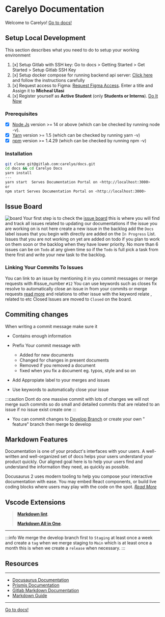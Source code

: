# Carelyo Documentation

Welcome to Carelyo! [Go to docs!](https://carelyo.gitlab.io/docs/#/)

## Setup Local Development
This section describes what you need to do to setup your working environment

1. [x] Setup Gitlab with SSH key: Go to docs > Getting Started > Get Started > Setup Gitlab SSH Key
2. [x] Setup docker compose for running backend api server: [Click here](https://gitlab.com/carelyo/docker-compose) and follow the instructions carefully
3. [x] Request access to Figma: [Request Figma Access](https://gitlab.com/carelyo/docs/-/issues/new). Enter a title and Assign it to **Micheal Ulasi**
4. [x] Register yourself as **Active Student** (only **Students or Interns**). [Do It Now](https://carelyo.gitlab.io/docs/docs/gettingstarted/students-lia/active_st)

### Prerequisites

- [x] [Node Js](https://nodejs.org/en/download/) version >= 14 or above (which can be checked by running node -v).
- [x] [Yarn](https://yarnpkg.com/en/) version >= 1.5 (which can be checked by running yarn -v)
- [x] [npm](https://www.npmjs.com/) version >= 1.4.29 (which can be checked by running npm -v)

### Installation

```bash
git clone git@gitlab.com:carelyo/docs.git
cd docs && cd Carelyo Docs
yarn install
---
yarn start  Serves Documentation Portal on <http://localhost:3000>
or
npm start Serves Documentation Portal on <http://localhost:3000>
```

## Issue Board

![board](board.png)
Your first step is to check the [issue board](https://gitlab.com/carelyo/docs/-/boards/3741305) this is where you will
find and track all issues related to updating our documentations if the issue you are working on is not here create a
new issue in the backlog add the `Docs` label issues that you begin with directly are added on the `In Progress` List.
Issues that you are not working on yet are added on todo if you plan to work on them soon or the backlog when they have
lower priority. No more than 6 issues can be on `Todo` at any given time so if the `Todo` is full pick a task from there
first and write your new task to the backlog.

### Linking Your Commits To Issues

You can link to an issue by mentioning it in you commit messages or merge requests with #issue_number `#12`
You can use keywords such as closes fix resolve to automatically close an issue in from your commits or merge
requests [read more](https://docs.gitlab.com/ee/user/project/issues/managing_issues.html#closing-issues-automatically)
and relations to other issue with the keyword relate , related to etc Closed Issues are moved to `Closed` on the board.

## Commiting changes

When writing a commit message make sure it

- Contains enough information

- Prefix Your commit message with

  - Added for new documents
  - Changed for changes in present documents
  - Removed if you removed a document
  - fixed when you fix a document eg. typos, style and so on

- Add Appropiate label to your merges and issues
- Use keywords to automatically close your issue

:::caution Dont do one massive commit with lots of changes we will not merge such commits so do small and detailed
commits that are related to an issue if no issue exist create one
:::

- You can commit changes to [Develop Branch](https://gitlab.com/carelyo/docs/-/tree/develop/docs) or create your own "
  feature" branch then merge to develop

## Markdown Features

Documentation is one of your product's interfaces with your users. A well-written and well-organized set of docs helps
your users understand your product quickly. Our aligned goal here is to help your users find and understand the
information they need, as quickly as possible.

Docusaurus 2 uses modern tooling to help you compose your interactive documentation with ease. You may embed React
components, or build live coding blocks where users may play with the code on the spot. [*Read
More*](https://docusaurus.io/docs/next/markdown-features)

## Vscode Extensions

> [**Markdown lint**](https://marketplace.visualstudio.com/items?itemName=DavidAnson.vscode-markdownlint).
>
>[**Markdown All in One**](https://marketplace.visualstudio.com/items?itemName=yzhang.markdown-all-in-one).

---

:::info We merge the develop branch first to `Staging` at least once a week and create a `tag` when we merge staging
to `Main` which is at least once a month this is when we create a `release` when necessary.
:::

## Resources

---

- [Docusaurus Documentation](https://docsify.js.org/#/)
- [Prismjs Documentation](https://prismjs.com/index.html)
- [Gitlab Markdown Documentation](https://docs.gitlab.com/ee/user/markdown.html#gitlab-flavored-markdown)
- [Markdown Guide](https://www.markdownguide.org/basic-syntax/)

---

[Go to docs!](https://carelyo.gitlab.io/docs/#/)
